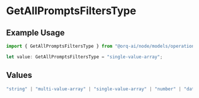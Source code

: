 # GetAllPromptsFiltersType

## Example Usage

```typescript
import { GetAllPromptsFiltersType } from "@orq-ai/node/models/operations";

let value: GetAllPromptsFiltersType = "single-value-array";
```

## Values

```typescript
"string" | "multi-value-array" | "single-value-array" | "number" | "date" | "object" | "boolean" | "evaluator"
```